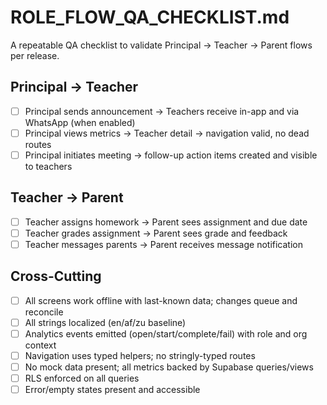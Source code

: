 # ROLE_FLOW_QA_CHECKLIST.md

A repeatable QA checklist to validate Principal → Teacher → Parent flows per release.

## Principal → Teacher
- [ ] Principal sends announcement → Teachers receive in-app and via WhatsApp (when enabled)
- [ ] Principal views metrics → Teacher detail → navigation valid, no dead routes
- [ ] Principal initiates meeting → follow-up action items created and visible to teachers

## Teacher → Parent
- [ ] Teacher assigns homework → Parent sees assignment and due date
- [ ] Teacher grades assignment → Parent sees grade and feedback
- [ ] Teacher messages parents → Parent receives message notification

## Cross-Cutting
- [ ] All screens work offline with last-known data; changes queue and reconcile
- [ ] All strings localized (en/af/zu baseline)
- [ ] Analytics events emitted (open/start/complete/fail) with role and org context
- [ ] Navigation uses typed helpers; no stringly-typed routes
- [ ] No mock data present; all metrics backed by Supabase queries/views
- [ ] RLS enforced on all queries
- [ ] Error/empty states present and accessible
